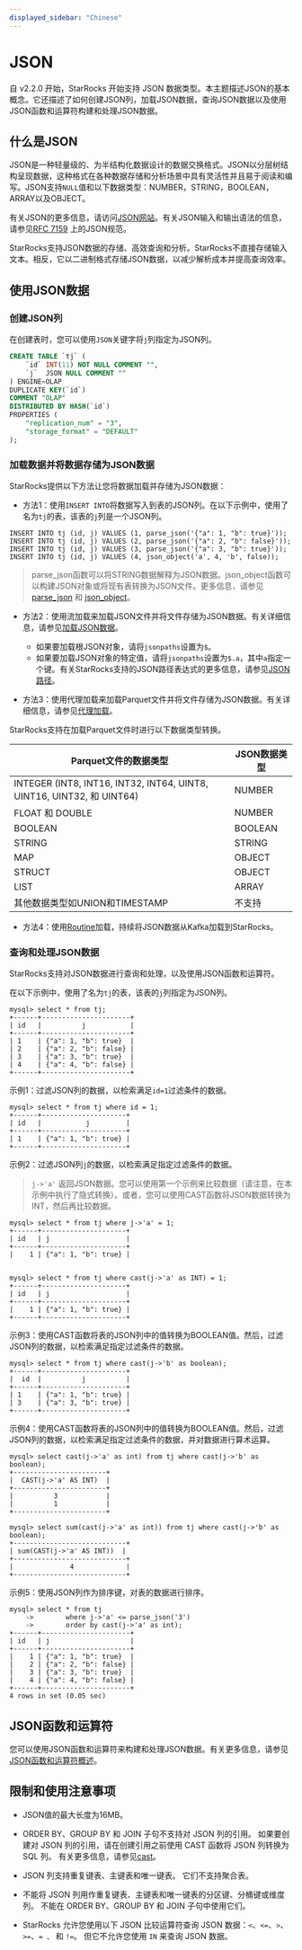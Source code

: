 ```yaml
---
displayed_sidebar: "Chinese"
---
```


# JSON

自 v2.2.0 开始，StarRocks 开始支持 JSON 数据类型。本主题描述JSON的基本概念。它还描述了如何创建JSON列，加载JSON数据，查询JSON数据以及使用JSON函数和运算符构建和处理JSON数据。

## 什么是JSON

JSON是一种轻量级的、为半结构化数据设计的数据交换格式。JSON以分层树结构呈现数据，这种格式在各种数据存储和分析场景中具有灵活性并且易于阅读和编写。JSON支持`NULL`值和以下数据类型：NUMBER，STRING，BOOLEAN，ARRAY以及OBJECT。

有关JSON的更多信息，请访问[JSON网站](http://www.json.org/?spm=a2c63.p38356.0.0.50756b9fVEfwCd)。有关JSON输入和输出语法的信息，请参见[RFC 7159](https://tools.ietf.org/html/rfc7159?spm=a2c63.p38356.0.0.14d26b9fcp7fcf#page-4) 上的JSON规范。

StarRocks支持JSON数据的存储、高效查询和分析。StarRocks不直接存储输入文本。相反，它以二进制格式存储JSON数据，以减少解析成本并提高查询效率。

## 使用JSON数据

### 创建JSON列

在创建表时，您可以使用`JSON`关键字将`j`列指定为JSON列。

```sql
CREATE TABLE `tj` (
    `id` INT(11) NOT NULL COMMENT "",
    `j`  JSON NULL COMMENT ""
) ENGINE=OLAP
DUPLICATE KEY(`id`)
COMMENT "OLAP"
DISTRIBUTED BY HASH(`id`)
PROPERTIES (
    "replication_num" = "3",
    "storage_format" = "DEFAULT"
);
```

### 加载数据并将数据存储为JSON数据

StarRocks提供以下方法让您将数据加载并存储为JSON数据：

- 方法1：使用`INSERT INTO`将数据写入到表的JSON列。在以下示例中，使用了名为`tj`的表，该表的`j`列是一个JSON列。

```plaintext
INSERT INTO tj (id, j) VALUES (1, parse_json('{"a": 1, "b": true}'));
INSERT INTO tj (id, j) VALUES (2, parse_json('{"a": 2, "b": false}'));
INSERT INTO tj (id, j) VALUES (3, parse_json('{"a": 3, "b": true}'));
INSERT INTO tj (id, j) VALUES (4, json_object('a', 4, 'b', false)); 
```

> parse_json函数可以将STRING数据解释为JSON数据。json_object函数可以构建JSON对象或将现有表转换为JSON文件。更多信息，请参见[parse_json](../../sql-functions/json-functions/json-constructor-functions/parse_json.md) 和 [json_object](../../sql-functions/json-functions/json-constructor-functions/json_object.md)。

- 方法2：使用流加载来加载JSON文件并将文件存储为JSON数据。有关详细信息，请参见[加载JSON数据](../../../loading/StreamLoad.md#load-json-data)。

  - 如果要加载根JSON对象，请将`jsonpaths`设置为`$`。
  - 如果要加载JSON对象的特定值，请将`jsonpaths`设置为`$.a`，其中`a`指定一个键。有关StarRocks支持的JSON路径表达式的更多信息，请参见[JSON路径](../../sql-functions/json-functions/overview-of-json-functions-and-operators.md#json-path-expressions)。

- 方法3：使用代理加载来加载Parquet文件并将文件存储为JSON数据。有关详细信息，请参见[代理加载](../data-manipulation/BROKER_LOAD.md)。

StarRocks支持在加载Parquet文件时进行以下数据类型转换。

| Parquet文件的数据类型                                    | JSON数据类型 |
| ------------------------------------------------------- | ------------ |
| INTEGER (INT8, INT16, INT32, INT64, UINT8, UINT16, UINT32, 和 UINT64) | NUMBER       |
| FLOAT 和 DOUBLE                                          | NUMBER       |
| BOOLEAN                                                   | BOOLEAN      |
| STRING                                                    | STRING       |
| MAP                                                       | OBJECT       |
| STRUCT                                                    | OBJECT       |
| LIST                                                      | ARRAY        |
| 其他数据类型如UNION和TIMESTAMP                           | 不支持       |

- 方法4：使用[Routine](../../../loading/RoutineLoad.md)加载，持续将JSON数据从Kafka加载到StarRocks。

### 查询和处理JSON数据

StarRocks支持对JSON数据进行查询和处理，以及使用JSON函数和运算符。

在以下示例中，使用了名为`tj`的表，该表的`j`列指定为JSON列。

```plaintext
mysql> select * from tj;
+------+----------------------+
| id   |          j           |
+------+----------------------+
| 1    | {"a": 1, "b": true}  |
| 2    | {"a": 2, "b": false} |
| 3    | {"a": 3, "b": true}  |
| 4    | {"a": 4, "b": false} |
+------+----------------------+
```

示例1：过滤JSON列的数据，以检索满足`id=1`过滤条件的数据。

```plaintext
mysql> select * from tj where id = 1;
+------+---------------------+
| id   |           j         |
+------+---------------------+
| 1    | {"a": 1, "b": true} |
+------+---------------------+
```

示例2：过滤JSON列`j`的数据，以检索满足指定过滤条件的数据。

> `j->'a'` 返回JSON数据。您可以使用第一个示例来比较数据（请注意，在本示例中执行了隐式转换）。或者，您可以使用CAST函数将JSON数据转换为INT，然后再比较数据。

```plaintext
mysql> select * from tj where j->'a' = 1;
+------+---------------------+
| id   | j                   |
+------+---------------------+
|    1 | {"a": 1, "b": true} |


mysql> select * from tj where cast(j->'a' as INT) = 1;
+------+---------------------+
| id   | j                   |
+------+---------------------+
|    1 | {"a": 1, "b": true} |
+------+---------------------+
```

示例3：使用CAST函数将表的JSON列中的值转换为BOOLEAN值。然后，过滤JSON列的数据，以检索满足指定过滤条件的数据。

```plaintext
mysql> select * from tj where cast(j->'b' as boolean);
+------+---------------------+
|  id  |          j          |
+------+---------------------+
| 1    | {"a": 1, "b": true} |
| 3    | {"a": 3, "b": true} |
+------+---------------------+
```

示例4：使用CAST函数将表的JSON列中的值转换为BOOLEAN值。然后，过滤JSON列的数据，以检索满足指定过滤条件的数据，并对数据进行算术运算。

```plaintext
mysql> select cast(j->'a' as int) from tj where cast(j->'b' as boolean);
+-----------------------+
|  CAST(j->'a' AS INT)  |
+-----------------------+
|          3            |
|          1            |
+-----------------------+

mysql> select sum(cast(j->'a' as int)) from tj where cast(j->'b' as boolean);
+----------------------------+
| sum(CAST(j->'a' AS INT))  |
+----------------------------+
|              4             |
+----------------------------+
```

示例5：使用JSON列作为排序键，对表的数据进行排序。

```plaintext
mysql> select * from tj
    ->        where j->'a' <= parse_json('3')
    ->        order by cast(j->'a' as int);
+------+----------------------+
| id   | j                    |
+------+----------------------+
|    1 | {"a": 1, "b": true}  |
|    2 | {"a": 2, "b": false} |
|    3 | {"a": 3, "b": true}  |
|    4 | {"a": 4, "b": false} |
+------+----------------------+
4 rows in set (0.05 sec)
```

## JSON函数和运算符

您可以使用JSON函数和运算符来构建和处理JSON数据。有关更多信息，请参见[JSON函数和运算符概述](../../sql-functions/json-functions/overview-of-json-functions-and-operators.md)。

## 限制和使用注意事项

- JSON值的最大长度为16MB。

- ORDER BY、GROUP BY 和 JOIN 子句不支持对 JSON 列的引用。 如果要创建对 JSON 列的引用，请在创建引用之前使用 CAST 函数将 JSON 列转换为 SQL 列。 有关更多信息，请参见[cast](../../sql-functions/json-functions/json-query-and-processing-functions/cast.md)。

- JSON 列支持重复键表、主键表和唯一键表。 它们不支持聚合表。

- 不能将 JSON 列用作重复键表、主键表和唯一键表的分区键、分桶键或维度列。 不能在 ORDER BY、GROUP BY 和 JOIN 子句中使用它们。

- StarRocks 允许您使用以下 JSON 比较运算符查询 JSON 数据：`<`、`<=`、`>`、`>=`、`= 、` 和 `!=`。 但它不允许您使用 `IN` 来查询 JSON 数据。